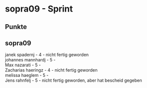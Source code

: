 # sopra09 - Sprint 
## Punkte
## sopra09 
janek spadernj - 4 - nicht fertig geworden  
johannes mannhardj - 5 -  
Max nazarati - 5 -  
Zacharias haeringz - 4 - nicht fertig geworden    
melissa haeglem - 5 -  
Jens rahnfelj - 5 - nicht fertig geworden, aber hat bescheid gegeben   
  
